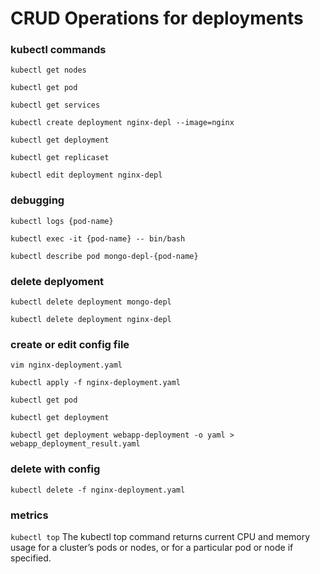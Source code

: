 # CRUD Operations for deployments

### kubectl commands
`kubectl get nodes`

`kubectl get pod`

`kubectl get services`

`kubectl create deployment nginx-depl --image=nginx`

`kubectl get deployment`

`kubectl get replicaset`

`kubectl edit deployment nginx-depl`

### debugging
`kubectl logs {pod-name}`

`kubectl exec -it {pod-name} -- bin/bash`

`kubectl describe pod mongo-depl-{pod-name}`

### delete deplyoment
`kubectl delete deployment mongo-depl`

`kubectl delete deployment nginx-depl`

### create or edit config file
`vim nginx-deployment.yaml`

`kubectl apply -f nginx-deployment.yaml`

`kubectl get pod`

`kubectl get deployment`

`kubectl get deployment webapp-deployment -o yaml > webapp_deployment_result.yaml`

### delete with config
`kubectl delete -f nginx-deployment.yaml`

### metrics

`kubectl top` The kubectl top command returns current CPU and memory usage for a cluster’s pods or nodes, or for a particular pod or node if specified.
